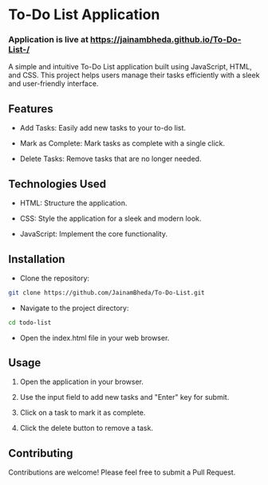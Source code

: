 
# To-Do List Application
### Application is live at https://jainambheda.github.io/To-Do-List-/
A simple and intuitive To-Do List application built using JavaScript, HTML, and CSS. This project helps users manage their tasks efficiently with a sleek and user-friendly interface.

## Features
- Add Tasks: Easily add new tasks to your to-do list.

- Mark as Complete: Mark tasks as complete with a single click.

- Delete Tasks: Remove tasks that are no longer needed.


## Technologies Used

- HTML: Structure the application.

- CSS: Style the application for a sleek and modern look.

- JavaScript: Implement the core functionality.

## Installation

- Clone the repository:

```bash
git clone https://github.com/JainamBheda/To-Do-List.git
```
- Navigate to the project directory:
```bash
cd todo-list
```
- Open the index.html file in your web browser.

## Usage
1. Open the application in your browser.

2. Use the input field to add new tasks and "Enter" key for submit.

3. Click on a task to mark it as complete.

4. Click the delete button to remove a task.

## Contributing

Contributions are welcome! Please feel free to submit a Pull Request.

